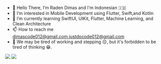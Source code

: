 - 👋 Hello There, I’m Raden Dimas and I'm Indonesian 🇮🇩
- 👀 I’m interested in Mobile Development using Flutter, Swift,and Kotlin
- 🌱 I’m currently learning SwiftUI, UIKit, Flutter, Machine Learning, and Clean Architecture
- 📫 How to reach me dimascode012@gmail.com,justdocode012@gmail.com
- 📝 We may be tired of working and stepping 😌, but it's forbidden to be tired of thinking 😁.


<!---
raden-dimas012/raden-dimas012 is a ✨ special ✨ repository because its `README.md` (this file) appears on your GitHub profile.
You can click the Preview link to take a look at your changes.
--->
<img src="https://github-readme-stats.vercel.app/api/?username=raden-dimas012&count_private=true&theme=tokyonight&showicons=true">
<img src="https://github-readme-stats.vercel.app/api/top-langs/?username=raden-dimas012&langs_count=5&theme=tokyonight">




